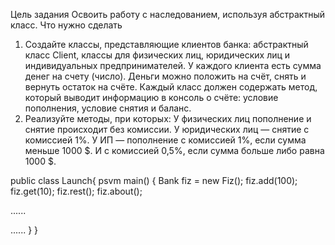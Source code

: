 Цель задания
Освоить работу с наследованием, используя абстрактный класс.
Что нужно сделать
1. Создайте классы, представляющие клиентов банка: абстрактный класс Client, классы для физических лиц, юридических лиц и индивидуальных предпринимателей.
   У каждого клиента есть сумма денег на счету (число). Деньги можно положить на счёт, снять и вернуть остаток на счёте.
   Каждый класс должен содержать метод, который выводит информацию в консоль о счёте: условие пополнения, условие снятия и баланс.
2. Реализуйте методы, при которых:
   У физических лиц пополнение и снятие происходит без комиссии.
   У юридических лиц — снятие с комиссией 1%.
   У ИП — пополнение с комиссией 1%, если сумма меньше 1000 $. И с комиссией 0,5%, если сумма больше либо равна 1000 $.


public class Launch{
psvm main() {
Bank fiz = new Fiz();
fiz.add(100);
fiz.get(10);
fiz.rest();
fiz.about();

......



......
}
}

